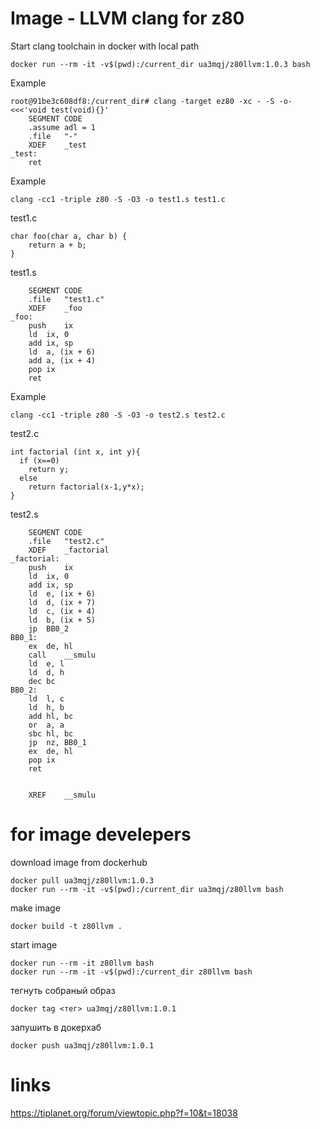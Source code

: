 
# Image - LLVM clang for z80

Start clang toolchain in docker with local path

```
docker run --rm -it -v$(pwd):/current_dir ua3mqj/z80llvm:1.0.3 bash
```

Example

```
root@91be3c608df8:/current_dir# clang -target ez80 -xc - -S -o- <<<'void test(void){}'
	SEGMENT	CODE
	.assume	adl = 1
	.file	"-"
	XDEF	_test
_test:
	ret
```

Example

```
clang -cc1 -triple z80 -S -O3 -o test1.s test1.c
```

test1.c
```
char foo(char a, char b) {
    return a + b;       
}
```

test1.s
```
	SEGMENT	CODE
	.file	"test1.c"
	XDEF	_foo
_foo:
	push	ix
	ld	ix, 0
	add	ix, sp
	ld	a, (ix + 6)
	add	a, (ix + 4)
	pop	ix
	ret
```

Example

```
clang -cc1 -triple z80 -S -O3 -o test2.s test2.c
```

test2.c
```
int factorial (int x, int y){
  if (x==0)
    return y;
  else
    return factorial(x-1,y*x);
}
```

test2.s
```
	SEGMENT	CODE
	.file	"test2.c"
	XDEF	_factorial
_factorial:
	push	ix
	ld	ix, 0
	add	ix, sp
	ld	e, (ix + 6)
	ld	d, (ix + 7)
	ld	c, (ix + 4)
	ld	b, (ix + 5)
	jp	BB0_2
BB0_1:
	ex	de, hl
	call	__smulu
	ld	e, l
	ld	d, h
	dec	bc
BB0_2:
	ld	l, c
	ld	h, b
	add	hl, bc
	or	a, a
	sbc	hl, bc
	jp	nz, BB0_1
	ex	de, hl
	pop	ix
	ret


	XREF	__smulu
```

# for image develepers

download image from dockerhub

```
docker pull ua3mqj/z80llvm:1.0.3
docker run --rm -it -v$(pwd):/current_dir ua3mqj/z80llvm bash
```

make image

```
docker build -t z80llvm .
```

start image

```
docker run --rm -it z80llvm bash
docker run --rm -it -v$(pwd):/current_dir z80llvm bash
```

тегнуть собраный образ

```
docker tag <тег> ua3mqj/z80llvm:1.0.1
```

запушить в докерхаб

```
docker push ua3mqj/z80llvm:1.0.1
```

# links
https://tiplanet.org/forum/viewtopic.php?f=10&t=18038
